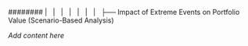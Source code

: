######## |   |   |   |   |   |   |   ├── Impact of Extreme Events on Portfolio Value (Scenario-Based Analysis)

*Add content here*